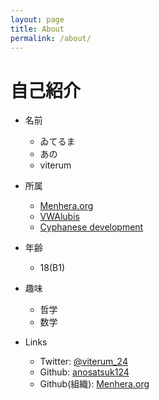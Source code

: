 ```yaml
---
layout: page
title: About
permalink: /about/
---
```


# 自己紹介

- 名前
  - ゐてるま
  - あの
  - viterum

- 所属
  - [Menhera.org](https://www.menhera.org)
  - [VWAlubis](https://pianists.github.io/PsMemoBlog/conworld/)
  - [Cyphanese development](https://github.com/anosatsuk124/Cyphanese)

- 年齢
  - 18(B1)

- 趣味
  - 哲学
  - 数学

- Links
  - Twitter: [@viterum_24](https://twitter.com/viterum_24)
  - Github: [anosatsuk124](https://github.com/anosatsuk124)
  - Github(組織): [Menhera.org](https://github.com/menhera-org)
